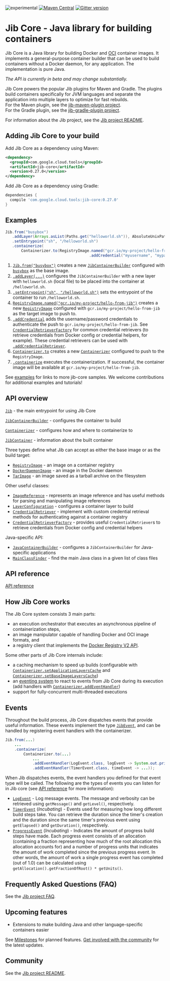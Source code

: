 ![experimental](https://img.shields.io/badge/stability-beta-orange.svg)
[![Maven Central](https://maven-badges.herokuapp.com/maven-central/com.google.cloud.tools/jib-core/badge.svg)](https://maven-badges.herokuapp.com/maven-central/com.google.cloud.tools/jib-core)
[![Gitter version](https://img.shields.io/gitter/room/gitterHQ/gitter.svg)](https://gitter.im/google/jib)

# Jib Core - Java library for building containers

Jib Core is a Java library for building Docker and [OCI](https://github.com/opencontainers/image-spec) container images. It implements a general-purpose container builder that can be used to build containers without a Docker daemon, for any application. The implementation is pure Java.

*The API is currently in beta and may change substantially.*

Jib Core powers the popular Jib plugins for Maven and Gradle. The plugins build containers specifically for JVM languages and separate the application into multiple layers to optimize for fast rebuilds.\
For the Maven plugin, see the [jib-maven-plugin project](../jib-maven-plugin).\
For the Gradle plugin, see the [jib-gradle-plugin project](../jib-gradle-plugin).

For information about the Jib project, see the [Jib project README](../README.md).

## Adding Jib Core to your build

Add Jib Core as a dependency using Maven:

```xml
<dependency>
  <groupId>com.google.cloud.tools</groupId>
  <artifactId>jib-core</artifactId>
  <version>0.27.0</version>
</dependency>
```

Add Jib Core as a dependency using Gradle:

```groovy
dependencies {
  compile 'com.google.cloud.tools:jib-core:0.27.0'
}
```

## Examples

```java
Jib.from("busybox")
   .addLayer(Arrays.asList(Paths.get("helloworld.sh")), AbsoluteUnixPath.get("/")) 
   .setEntrypoint("sh", "/helloworld.sh")
   .containerize(
       Containerizer.to(RegistryImage.named("gcr.io/my-project/hello-from-jib")
                                     .addCredential("myusername", "mypassword")));
```

1. [`Jib.from("busybox")`](http://www.javadoc.io/page/com.google.cloud.tools/jib-core/latest/com/google/cloud/tools/jib/api/Jib.html#from-java.lang.String-) creates a new [`JibContainerBuilder`](http://www.javadoc.io/page/com.google.cloud.tools/jib-core/0.1.0/com/google/cloud/tools/jib/api/JibContainerBuilder.html) configured with [`busybox`](https://hub.docker.com/_/busybox/) as the base image.
1. [`.addLayer(...)`](http://www.javadoc.io/page/com.google.cloud.tools/jib-core/latest/com/google/cloud/tools/jib/api/JibContainerBuilder.html#addLayer-java.util.List-com.google.cloud.tools.jib.api.AbsoluteUnixPath-) configures the `JibContainerBuilder` with a new layer with `helloworld.sh` (local file) to be placed into the container at `/helloworld.sh`.
1. [`.setEntrypoint("sh", "/helloworld.sh")`](http://www.javadoc.io/page/com.google.cloud.tools/jib-core/latest/com/google/cloud/tools/jib/api/JibContainerBuilder.html#setEntrypoint-java.lang.String...-) sets the entrypoint of the container to run `/helloworld.sh`.
1. [`RegistryImage.named("gcr.io/my-project/hello-from-jib")`](http://www.javadoc.io/page/com.google.cloud.tools/jib-core/latest/com/google/cloud/tools/jib/api/RegistryImage.html#named-java.lang.String-) creates a new [`RegistryImage`](http://www.javadoc.io/page/com.google.cloud.tools/jib-core/latest/com/google/cloud/tools/jib/api/RegistryImage.html) configured with `gcr.io/my-project/hello-from-jib` as the target image to push to.
1. [`.addCredential`](http://www.javadoc.io/page/com.google.cloud.tools/jib-core/latest/com/google/cloud/tools/jib/api/RegistryImage.html#addCredential-java.lang.String-java.lang.String-) adds the username/password credentials to authenticate the push to `gcr.io/my-project/hello-from-jib`. See [`CredentialRetrieverFactory`](http://www.javadoc.io/page/com.google.cloud.tools/jib-core/latest/com/google/cloud/tools/jib/frontend/CredentialRetrieverFactory.html) for common credential retrievers (to retrieve credentials from Docker config or credential helpers, for example). These credential retrievers can be used with [`.addCredentialRetriever`](http://www.javadoc.io/page/com.google.cloud.tools/jib-core/latest/com/google/cloud/tools/jib/api/RegistryImage.html#addCredentialRetriever-com.google.cloud.tools.jib.api.CredentialRetriever-).
1. [`Containerizer.to`](http://www.javadoc.io/page/com.google.cloud.tools/jib-core/latest/com/google/cloud/tools/jib/api/Containerizer.html#to-com.google.cloud.tools.jib.api.RegistryImage-) creates a new [`Containerizer`](http://www.javadoc.io/page/com.google.cloud.tools/jib-core/latest/com/google/cloud/tools/jib/api/Containerizer.html) configured to push to the `RegistryImage`.
1. [`.containerize`](http://www.javadoc.io/page/com.google.cloud.tools/jib-core/latest/com/google/cloud/tools/jib/api/JibContainerBuilder.html#containerize-com.google.cloud.tools.jib.api.Containerizer-) executes the containerization. If successful, the container image will be available at `gcr.io/my-project/hello-from-jib`.

See [examples](examples/README.md) for links to more jib-core samples. We welcome contributions for additional examples and tutorials!

## API overview

[`Jib`](http://www.javadoc.io/page/com.google.cloud.tools/jib-core/latest/com/google/cloud/tools/jib/api/Jib.html) - the main entrypoint for using Jib Core

[`JibContainerBuilder`](http://www.javadoc.io/page/com.google.cloud.tools/jib-core/latest/com/google/cloud/tools/jib/api/JibContainerBuilder.html) - configures the container to build

[`Containerizer`](http://www.javadoc.io/page/com.google.cloud.tools/jib-core/latest/com/google/cloud/tools/jib/api/Containerizer.html) - configures how and where to containerize to

[`JibContainer`](http://www.javadoc.io/page/com.google.cloud.tools/jib-core/latest/com/google/cloud/tools/jib/api/JibContainer.html) - information about the built container

Three types define what Jib can accept as either the base image or as the build target:
- [`RegistryImage`](http://www.javadoc.io/page/com.google.cloud.tools/jib-core/latest/com/google/cloud/tools/jib/api/RegistryImage.html) - an image on a container registry
- [`DockerDaemonImage`](http://www.javadoc.io/page/com.google.cloud.tools/jib-core/latest/com/google/cloud/tools/jib/api/DockerDaemonImage.html) - an image in the Docker daemon
- [`TarImage`](http://www.javadoc.io/page/com.google.cloud.tools/jib-core/latest/com/google/cloud/tools/jib/api/TarImage.html) - an image saved as a tarball archive on the filesystem

Other useful classes:
- [`ImageReference`](http://www.javadoc.io/page/com.google.cloud.tools/jib-core/latest/com/google/cloud/tools/jib/api/ImageReference.html) - represents an image reference and has useful methods for parsing and manipulating image references
- [`LayerConfiguration`](http://www.javadoc.io/page/com.google.cloud.tools/jib-core/latest/com/google/cloud/tools/jib/api/LayerConfiguration.html) - configures a container layer to build
- [`CredentialRetriever`](http://www.javadoc.io/page/com.google.cloud.tools/jib-core/latest/com/google/cloud/tools/jib/api/CredentialRetriever.html) - implement with custom credential retrieval methods for authenticating against a container registry
- [`CredentialRetrieverFactory`](http://www.javadoc.io/page/com.google.cloud.tools/jib-core/latest/com/google/cloud/tools/jib/frontend/CredentialRetrieverFactory.html) - provides useful `CredentialRetriever`s to retrieve credentials from Docker config and credential helpers

Java-specific API:
- [`JavaContainerBuilder`](http://www.javadoc.io/page/com.google.cloud.tools/jib-core/latest/com/google/cloud/tools/jib/api/JavaContainerBuilder.html) - configures a `JibContainerBuilder` for Java-specific applications
- [`MainClassFinder`](http://www.javadoc.io/page/com.google.cloud.tools/jib-core/latest/com/google/cloud/tools/jib/api/MainClassFinder.html) - find the main Java class in a given list of class files

## API reference

[API reference](http://www.javadoc.io/page/com.google.cloud.tools/jib-core/latest/com/google/cloud/tools/jib/api/package-summary.html)

## How Jib Core works

The Jib Core system consists 3 main parts:

- an execution orchestrator that executes an asynchronous pipeline of containerization steps,
- an image manipulator capable of handling Docker and OCI image formats, and
- a registry client that implements the [Docker Registry V2 API](https://docs.docker.com/registry/spec/api/).

Some other parts of Jib Core internals include:

- a caching mechanism to speed up builds (configurable with [`Containerizer.setApplicationLayersCache`](http://www.javadoc.io/page/com.google.cloud.tools/jib-core/latest/com/google/cloud/tools/jib/api/Containerizer.html#setApplicationLayersCache-java.nio.file.Path-) and [`Containerizer.setBaseImageLayersCache`](http://www.javadoc.io/page/com.google.cloud.tools/jib-core/latest/com/google/cloud/tools/jib/api/Containerizer.html#setBaseImageLayersCache-java.nio.file.Path-))
- an [eventing system](#events) to react to events from Jib Core during its execution (add handlers with [`Containerizer.addEventHandler`](http://www.javadoc.io/page/com.google.cloud.tools/jib-core/latest/com/google/cloud/tools/jib/api/Containerizer.html#addEventHandler-java.lang.Class-java.util.function.Consumer-))
- support for fully-concurrent multi-threaded executions

## Events

Throughout the build process, Jib Core dispatches events that provide useful information. These events implement the type [`JibEvent`](http://www.javadoc.io/page/com.google.cloud.tools/jib-core/latest/com/google/cloud/tools/jib/api/JibEvent.html), and can be handled by registering event handlers with the containerizer.

```java
Jib.from(...)
    ...
    .containerize(
        Containerizer.to(...)
            ...
            .addEventHandler(LogEvent.class, logEvent -> System.out.println(logEvent.getLevel() + ": " + logEvent.getMessage())
            .addEventHandler(TimerEvent.class, timeEvent -> ...));
```

When Jib dispatches events, the event handlers you defined for that event type will be called. The following are the types of events you can listen for in Jib core (see [API reference](http://www.javadoc.io/page/com.google.cloud.tools/jib-core/latest/com/google/cloud/tools/jib/api/package-summary.html) for more information):

- [`LogEvent`](http://www.javadoc.io/page/com.google.cloud.tools/jib-core/latest/com/google/cloud/tools/jib/api/LogEvent.html) - Log message events. The message and verbosity can be retrieved using `getMessage()` and `getLevel()`, respectively.
- [`TimerEvent`](http://www.javadoc.io/page/com.google.cloud.tools/jib-core/latest/com/google/cloud/tools/jib/event/events/TimerEvent.html) (*Incubating*) - Events used for measuring how long different build steps take. You can retrieve the duration since the timer's creation and the duration since the same timer's previous event using `getElapsed()` and `getDuration()`, respectively.
- [`ProgressEvent`](http://www.javadoc.io/page/com.google.cloud.tools/jib-core/latest/com/google/cloud/tools/jib/event/events/ProgressEvent.html) (*Incubating*) - Indicates the amount of progress build steps have made. Each progress event consists of an allocation (containing a fraction representing how much of the root allocation this allocation accounts for) and a number of progress units that indicates the amount of work completed since the previous progress event. In other words, the amount of work a single progress event has completed (out of 1.0) can be calculated using `getAllocation().getFractionOfRoot() * getUnits()`.

## Frequently Asked Questions (FAQ)

See the [Jib project FAQ](../docs/faq.md).

## Upcoming features

- Extensions to make building Java and other language-specific containers easier

See [Milestones](https://github.com/GoogleContainerTools/jib/milestones) for planned features. [Get involved with the community](https://github.com/GoogleContainerTools/jib/tree/master#get-involved-with-the-community) for the latest updates.

## Community

See the [Jib project README](/../../#community).
